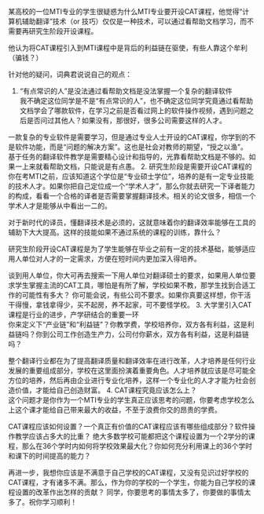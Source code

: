 某高校的一位MTI专业的学生很疑惑为什么MTI专业要开设CAT课程，他觉得“计算机辅助翻译”技术（or 技巧）仅仅是一种技术，可以通过看帮助文档学习，而不需要再研究生阶段开设课程。

他认为将CAT课程引入到MTI课程中是背后的利益链在驱使，有些人靠这个牟利（骗钱？）

针对他的疑问，词典君说说自己的观点：

1. “有点常识的人”是没法通过看帮助文档是没法掌握一个复杂的翻译软件  
我不确定这位同学是不是“有点常识的人”，也不确定这位同学究竟通过看帮助文档学会了哪款软件，在学习之前是否看过网上的软件操作视频，遇到问题之后是否问过其他人？如果没有，那很好，很多公司需要这样的人才。
  
  一款复杂的专业软件是需要学习，但是通过专业人士开设的CAT课程，你学到的不是软件功能，而是“问题的解决方案”。这也是社会对教师的期望，“授之以渔”。
基于任务的翻译软件教学是需要精心设计和指导的，光靠看帮助文档是不够的。如果一上来就看帮助文档，只能说是有点愚。
2. 研究生阶段是需要开设CAT课程的  
你在考MTI之前，应该知道这个学位是“专业硕士学位”，培养的是有一定专业技能的技术人才。如果你把自己定位成一个“学术人才”，那么你就去研究一下译者能力的构成，看看一个合格的译者是否需要掌握翻译技术。相关的论文很多，相信一个学术人才是能够从中看出一二的。

  对于新时代的译员，懂翻译技术是必须的，这就意味着你的翻译效率能够在工具的辅助下大大提高。这样的技能如果不通过系统的课程的训练，靠什么？

  研究生阶段开设CAT课程是为了学生能够在毕业之前有一定的技术基础，能够适应用人单位对人才的一定需求，方便在短时间内更加深入得培养。

  谈到用人单位，你大可再去搜索一下用人单位对翻译硕士的要求，如果用人单位要求学生掌握主流的CAT工具，哪怕是有所了解，学校如果不教，那学生找到合适工作的可能性有多大？
你可能会说，有些公司不要求。如果你真要这样想，你干活干得慢，拿钱拿得少，买不起房，养不起家，可不要怪学校。
3. 大学里引入CAT课程是行业的进步，产学研结合的重要一环  
你来定义下“产业链”和“利益链”？你教学费，学校培养你，双方各有利益，这是利益链吗？你到公司工作创造生产力，公司付你薪水，双方各有利益，这是利益链吗？

  整个翻译行业都在为了提高翻译质量和翻译效率在进行改革，人才培养是任何行业发展的重要组成部分，学校在这里面扮演着重要角色。人才培养就应该是尽可能全方位的培养，然后再由企业进行专业化培养，这样一个专业化的人才才能为社会创造价值，才能给自己创造财富。
4. CAT课程究竟应该怎么上？  
这个问题才是你作为一个MTI专业的学生真正应该思考的问题，你要考虑学校怎么上这个课才能给自己带来最大的收益，不至于浪费你交的昂贵的学费。

  CAT课程应该如何设置？一个真正有价值的CAT课程应该有哪些组成部分？软件操作教学应该占多大的比重？
绝大多数学校可能都把这个课程设置为一个2学分的课程，那么在36个学时内如何将学校效果最大化？你如何充分利用课上的36个学时和课下的时间提高的能力？

  再进一步，我想你应该是不满意于自己学校的CAT课程，又没有见识过好学校的CAT课程，才有诸多不满。那么，作为你的学校的一个学生，你能为自己学校的课程设置的改革作出怎样的贡献？
同学，你要思考的事情太多了，你要做的事情太多了。祝你学习顺利！